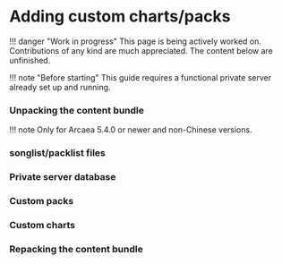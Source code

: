 # Adding custom charts/packs

!!! danger "Work in progress"
    This page is being actively worked on. Contributions of any kind are much appreciated. The content below are unfinished.

!!! note "Before starting"
    This guide requires a functional private server already set up and running.

### Unpacking the content bundle
!!! note
    Only for Arcaea 5.4.0 or newer and non-Chinese versions.

### songlist/packlist files

### Private server database

### Custom packs

### Custom charts

### Repacking the content bundle
